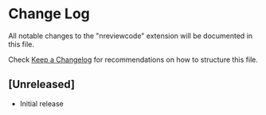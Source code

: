 # Change Log

All notable changes to the "nreviewcode" extension will be documented in this file.

Check [Keep a Changelog](http://keepachangelog.com/) for recommendations on how to structure this file.

## [Unreleased]

- Initial release